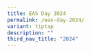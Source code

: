 ```yaml
---
title: EAS Day 2024
permalink: /eas-day-2024/
variant: tiptap
description: ""
third_nav_title: "2024"
---
```

